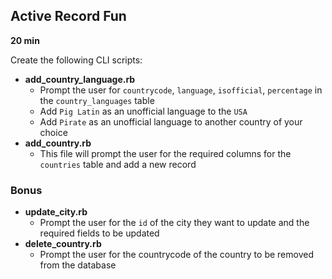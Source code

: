 ## Active Record Fun

**20 min**

Create the following CLI scripts: 

* **add_country_language.rb**
  - Prompt the user for `countrycode`, `language`, `isofficial`, `percentage` in the `country_languages` table
  - Add `Pig Latin` as an unofficial language to the `USA`
  - Add `Pirate` as an unofficial language to another country of your choice
* **add_country.rb**
  - This file will prompt the user for the required columns for the `countries` table and add a new record

### Bonus 

* **update_city.rb**
  - Prompt the user for the `id` of the city they want to update and the required fields to be updated
* **delete_country.rb**
  - Prompt the user for the countrycode of the country to be removed from the database

